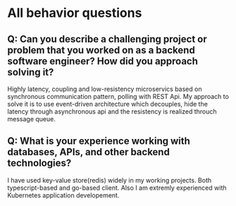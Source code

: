# All behavior questions

## Q: Can you describe a challenging project or problem that you worked on as a backend software engineer? How did you approach solving it? 


Highly latency, coupling and low-resistency microservics based on synchronous communication pattern, polling with REST Api. My approach to solve it is to use event-driven architecture which decouples, hide the latency through asynchronous api and the resistency is realized throuch message queue. 


## Q: What is your experience working with databases, APIs, and other backend technologies?

I have used key-value store(redis) widely in my working projects. Both typescript-based and go-based client. Also I am extremly experienced with Kubernetes application developement.